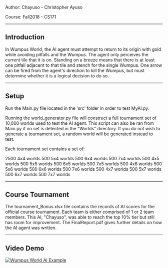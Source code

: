 Author: Chayuso - Christopher Ayuso

Course: Fall2018 - CS171

----------------------------------------------
Introduction
----------------------------------------------
In Wumpus World, the AI agent must attempt to return to its origin with gold while 
avoiding pitfalls and the Wumpus. The agent only perceives the current tile that 
it is on. Standing on a breeze means that there is at least one pitfall adjacent to 
that tile and stench for the single Wumpus. One arrow can be fired from the agent's 
direction to kill the Wumpus, but must determine whether it is a logical decision to 
do so.

----------------------------------------------
Setup
----------------------------------------------

Run the Main.py file located in the 'src' folder in order to test MyAI.py.

Running the world_generator.py file will construct a full tournament set of 10,000
worlds used to test the AI agent. This script can also be ran from Main.py if no
set is detected in the "Worlds" directory. If you do not wish to generate a tournament
set, a random world will be generated instead to test.

Each tournament set contains a set of:

2500 4x4 worlds
500  5x4 worlds
500  6x4 worlds
500  7x4 worlds
500  4x5 worlds
500  5x5 worlds
500  6x5 worlds
500  7x5 worlds
500  4x6 worlds
500  5x6 worlds
500  6x6 worlds
500  7x6 worlds
500  4x7 worlds
500  5x7 worlds
500  6x7 worlds
500  7x7 worlds

----------------------------------------------
Course Tournament
----------------------------------------------
The tournament_Bonus.xlsx file contains the records of AI scores for the official course tournament. 
Each team is either comprised of 1 or 2 team members. This AI, "Chayuso", was able to reach the 
top 10% tier but still has room for improvement. The FinalReport.pdf gives further details on how the 
AI agent was written.

----------------------------------------------
Video Demo
----------------------------------------------
[![Wumpus World AI Example](https://img.youtube.com/vi/ml3kfS_eUT4/maxresdefault.jpg)](https://www.youtube.com/watch?v=ml3kfS_eUT4 "Wumpus World AI Example")
